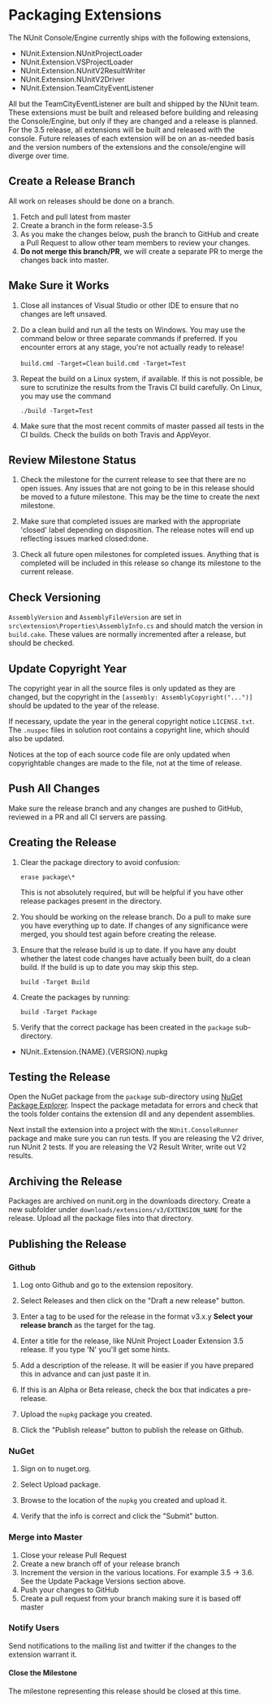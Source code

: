 # Packaging Extensions

The NUnit Console/Engine currently ships with the following extensions,

* NUnit.Extension.NUnitProjectLoader
* NUnit.Extension.VSProjectLoader
* NUnit.Extension.NUnitV2ResultWriter
* NUnit.Extension.NUnitV2Driver
* NUnit.Extension.TeamCityEventListener

All but the TeamCityEventListener are built and shipped by the NUnit team. These extensions must be built and released before building and releasing the Console/Engine, but only if they are changed and a release is planned. For the 3.5 release, all extensions will be built and released with the console. Future releases of each extension will be on an as-needed basis and the version numbers of the extensions and the console/engine will diverge over time.

## Create a Release Branch

All work on releases should be done on a branch.

1. Fetch and pull latest from master
2. Create a branch in the form release-3.5
3. As you make the changes below, push the branch to GitHub and create a Pull Request to allow other team members to review your changes.
4. **Do not merge this branch/PR**, we will create a separate PR to merge the changes back into master.

## Make Sure it Works

1. Close all instances of Visual Studio or other IDE to ensure that no changes are left unsaved.

2. Do a clean build and run all the tests on Windows. You may use the command below or three separate commands if preferred. If you encounter errors at any stage, you're not actually ready to release!

      `build.cmd -Target=Clean`
      `build.cmd -Target=Test`

3. Repeat the build on a Linux system, if available. If this is not possible, be sure to scrutinize the results from the Travis CI build carefully. On Linux, you may use the command

      `./build -Target=Test`

4. Make sure that the most recent commits of master passed all tests in the CI builds. Check the builds on both Travis and AppVeyor.

## Review Milestone Status

1. Check the milestone for the current release to see that there are no open issues. Any issues that are not going to be in this release should be moved to a future milestone. This may be the time to create the next milestone.

2. Make sure that completed issues are marked with the appropriate 'closed' label depending on disposition. The release notes will end up reflecting issues marked closed:done.

3. Check all future open milestones for completed issues. Anything that is completed will be included in this release so change its milestone to the current release.

## Check Versioning

`AssemblyVersion` and `AssemblyFileVersion` are set in `src\extension\Properties\AssemblyInfo.cs` and should match the version in `build.cake`. These values are normally incremented after a release, but should be checked.

## Update Copyright Year

The copyright year in all the source files is only updated as they are changed, but the copyright in the `[assembly: AssemblyCopyright("...")]` should be updated to the year of the release.

If necessary, update the year in the general copyright notice `LICENSE.txt`. The `.nuspec` files in solution root contains a copyright line, which should also be updated.

Notices at the top of each source code file are only updated when copyrightable changes are made to the file, not at the time of release.

## Push All Changes

Make sure the release branch and any changes are pushed to GitHub, reviewed in a PR and all CI servers are passing.

## Creating the Release

1. Clear the package directory to avoid confusion:

      `erase package\*`

   This is not absolutely required, but will be helpful if you have other release packages present
   in the directory.

2. You should be working on the release branch. Do a pull to make sure you have everything up to date. If changes of any significance were merged, you should test again before creating the release.

3. Ensure that the release build is up to date. If you have any doubt whether the latest code changes
   have actually been built, do a clean build. If the build is up to date you may skip this step.

      `build -Target Build`

4. Create the packages by running:

      `build -Target Package`

5. Verify that the correct package has been created in the `package` sub-directory.

* NUnit..Extension.{NAME}.{VERSION}.nupkg

## Testing the Release

Open the NuGet package from the `package` sub-directory using [NuGet Package Explorer](https://github.com/NuGetPackageExplorer/NuGetPackageExplorer). Inspect the package metadata for errors and check that the tools folder contains the extension dll and any dependent assemblies.

Next install the extension into a project with the `NUnit.ConsoleRunner` package and make sure you can run tests. If you are releasing the V2 driver, run NUnit 2 tests. If you are releasing the V2 Result Writer, write out V2 results.

## Archiving the Release

Packages are archived on nunit.org in the downloads directory. Create a new subfolder under `downloads/extensions/v3/EXTENSION_NAME` for the release. Upload all the package files into that directory.

## Publishing the Release

### Github

1. Log onto Github and go to the extension repository.

2. Select Releases and then click on the "Draft a new release" button.

3. Enter a tag to be used for the release in the format v3.x.y **Select your release branch** as the target for the tag.

4. Enter a title for the release, like NUnit Project Loader Extension 3.5 release. If you type 'N' you'll get some hints.

5. Add a description of the release. It will be easier if you have prepared this in advance and can just paste it in.

6. If this is an Alpha or Beta release, check the box that indicates a pre-release.

7. Upload the `nupkg` package you created.

8. Click the "Publish release" button to publish the release on Github.

### NuGet

1. Sign on to nuget.org.

2. Select Upload package.

3. Browse to the location of the `nupkg` you created and upload it.

4. Verify that the info is correct and click the "Submit" button.

### Merge into Master

1. Close your release Pull Request
2. Create a new branch off of your release branch
3. Increment the version in the various locations. For example 3.5 -> 3.6. See the Update Package Versions section above.
4. Push your changes to GitHub
5. Create a pull request from your branch making sure it is based off master

### Notify Users

Send notifications to the mailing list and twitter if the changes to the extension warrant it.

#### Close the Milestone

The milestone representing this release should be closed at this time.
